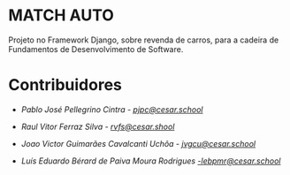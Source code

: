 # MATCH AUTO
Projeto no Framework Django, sobre revenda de carros, para a cadeira de Fundamentos de Desenvolvimento de Software.

# Contribuidores

- *Pablo José Pellegrino Cintra - pjpc@cesar.school*

- *Raul Vitor Ferraz Silva - rvfs@cesar.shool*

- *Joao Victor Guimarães Cavalcanti Uchôa - jvgcu@cesar.school*

- *Luís Eduardo Bérard de Paiva Moura Rodrigues -lebpmr@cesar.school*